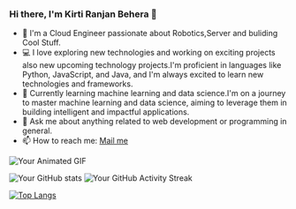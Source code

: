 ### Hi there, I'm Kirti Ranjan Behera 👋
- 🚀 I'm a Cloud Engineer passionate about Robotics,Server and buliding Cool Stuff.
- 💻 I love exploring new technologies and working on exciting projects also new upcoming technology projects.I'm proficient in languages like Python, JavaScript, and Java, and I'm always excited to learn new technologies and frameworks.
- 🌱 Currently learning machine learning and data science.I'm on a journey to master machine learning and data science, aiming to leverage them in building intelligent and impactful applications.
- 💬 Ask me about anything related to web development or programming in general.
- 📫 How to reach me: [Mail me](mailto:beherakirtiranjan@gmail.com)

![Your Animated GIF](https://tenor.com/view/hi-robot-gif-18871668.gif)

![Your GitHub stats](https://github-readme-stats.vercel.app/api?username=yourusername&show_icons=true&theme=radical) ![Your GitHub Activity Streak](https://github-readme-streak-stats.herokuapp.com/?user=yourusername&theme=dark)

[![Top Langs](https://github-readme-stats.vercel.app/api/top-langs/?username=yourusername&layout=compact)](https://github.com/anuraghazra/github-readme-stats)


